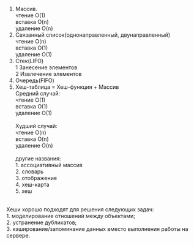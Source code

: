 1. Массив.<br>
    чтение O(1)<br>
    вставка O(n)<br>
    удаление O(n)<br>
2. Связанный список(однонаправленный, двунаправленный)<br>
    чтение O(n)<br>
    вставка O(1)<br>
    удаление O(1)<br>
3. Стек(LIFO)<br>
    1 Занесение элементов<br>
    2 Извлечение элементов<br>
4. Очередь(FIFO)<br>
5. Хеш-таблица = Хеш-функция + Массив<br>
    Средний случай:<br>
    чтение O(1)<br>
    вставка O(1)<br>
    удаление O(1)<br>
    <br>
    Худший случай:<br>
    чтение O(n)<br>
    вставка O(n)<br>
    удаление O(n)<br>
    <br>
    другие названия:<br>
        1. ассоциативный массив<br>
        2. словарь<br>
        3. отображение<br>
        4. хеш-карта<br>
        5. хеш<br>
<br>
Хеши хорошо подходят для решения следующих задач: <br>
    1. моделирование отношений между объектами; <br>
    2. устранение дубликатов; <br>
    3. кэширование/запоминание данных вместо выполнения работы на сервере. <br>
